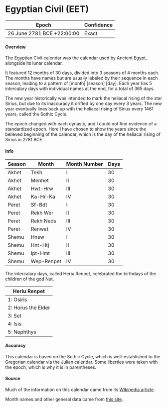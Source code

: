 # Egyptian Civil (EET)

| Epoch                        | Confidence |
| ---------------------------- | ---------- |
| 26 June 2781 BCE +22:00:00   | Exact      |

#### Overview

The Egyptian Civil calendar was the calendar used by Ancient Egypt, alongside its lunar calendar.

It featured 12 months of 30 days, divided into 3 seasons of 4 months each. The months have names but are usually labeled by their sequence in each season, leading to a pattern of [month] [season] [day]. Each year has 5 intercalary days with individual names at the end, for a total of 365 days.

The new year historically was intended to mark the heliacal rising of the star Sirius, but due to its inaccuracy it drifted by one day every 3 years. The new year eventually lines back up with the heliacal rising of Sirius every 1461 years, called the Sothic Cycle.

The epoch changed with each dynasty, and I could not find evidence of a standardized epoch. Here I have chosen to show the years since the believed beginning of the calendar, which is the day of the heliacal rising of Sirius in 2781 BCE.

#### Info

| Season | Month | Month Number | Days |
|--------|-------|--------------|------|
| Akhet | Tekh | I | 30 |
| Akhet | Menhet | II | 30 |
| Akhet | Hwt-Hrw | III | 30 |
| Akhet | Ka-Hr-Ka | IV | 30 |
| Peret | Sf-Bdt | I | 30 |
| Peret | Rekh Wer | II | 30 |
| Peret | Rekh Neds | III | 30 |
| Peret | Renwet | IV | 30 |
| Shemu | Hnsw | I | 30 |
| Shemu | Hnt-Htj | II | 30 |
| Shemu | Ipt-Hmt | III | 30 |
| Shemu | Wep-Renpet | IV | 30 |

The intercalary days, called Heriu Renpet, celebrated the birthdays of the children of the god Nut.

| Heriu Renpet |
|--------------|
| 1: Osiris |
| 2: Horus the Elder |
| 3: Set |
| 4: Isis |
| 5: Nephthys |

#### Accuracy

This calendar is based on the Sothic Cycle, which is well-established to the Gregorian calendar via the Julian calendar. Some liberties were taken with the epoch, which is why it is in parentheses.

#### Source

Much of the information on this calendar came from its [Wikipedia article](https://en.wikipedia.org/wiki/Egyptian_calendar).

Month names and other general data came from [this site](https://ancientegyptonline.co.uk/calendar/).
